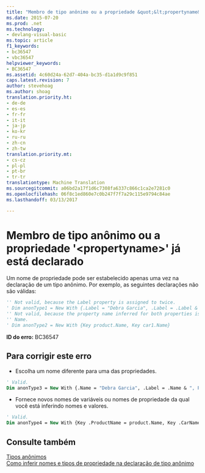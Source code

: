 ```yaml
---
title: "Membro de tipo anônimo ou a propriedade &quot;&lt;propertyname&gt;&quot; já está declarado | Documentos do Microsoft"
ms.date: 2015-07-20
ms.prod: .net
ms.technology:
- devlang-visual-basic
ms.topic: article
f1_keywords:
- bc36547
- vbc36547
helpviewer_keywords:
- BC36547
ms.assetid: 4c60d24a-62d7-404a-bc35-d1a1d9c9f851
caps.latest.revision: 7
author: stevehoag
ms.author: shoag
translation.priority.ht:
- de-de
- es-es
- fr-fr
- it-it
- ja-jp
- ko-kr
- ru-ru
- zh-cn
- zh-tw
translation.priority.mt:
- cs-cz
- pl-pl
- pt-br
- tr-tr
translationtype: Machine Translation
ms.sourcegitcommit: a06bd2a17f1d6c7308fa6337c866c1ca2e7281c0
ms.openlocfilehash: 06f8c1ed860e7c0b247f7f7a29c115e9794c84ae
ms.lasthandoff: 03/13/2017

---
```

# <a name="anonymous-type-member-or-property-39ltpropertynamegt39-is-already-declared"></a>Membro de tipo anônimo ou a propriedade '&lt;propertyname&gt;' já está declarado
Um nome de propriedade pode ser estabelecido apenas uma vez na declaração de um tipo anônimo. Por exemplo, as seguintes declarações não são válidas:  
  
```vb  
'' Not valid, because the Label property is assigned to twice.  
' Dim anonType1 = New With {.Label = "Debra Garcia", .Label = .Label & ", President"}  
'' Not valid, because the property name inferred for both properties is  
'' Name.  
' Dim anonType2 = New With {Key product.Name, Key car1.Name}  
```  
  
 **ID do erro:** BC36547  
  
## <a name="to-correct-this-error"></a>Para corrigir este erro  
  
-   Escolha um nome diferente para uma das propriedades.  
  
```vb  
' Valid.  
Dim anonType3 = New With {.Name = "Debra Garcia", .Label = .Name & ", President"}  
```  
  
-   Fornece novos nomes de variáveis ou nomes de propriedade da qual você está inferindo nomes e valores.  
  
```vb  
' Valid.  
Dim anonType4 = New With {Key .ProductName = product.Name, Key .CarName = car1.Name}  
```  
  
## <a name="see-also"></a>Consulte também  
 [Tipos anônimos](../../visual-basic/programming-guide/language-features/objects-and-classes/anonymous-types.md)   
 [Como inferir nomes e tipos de propriedade na declaração de tipo anônimo](../../visual-basic/programming-guide/language-features/objects-and-classes/how-to-infer-property-names-and-types-in-anonymous-type-declarations.md)
